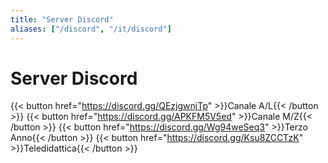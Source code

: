 ```yaml
---
title: "Server Discord"
aliases: ["/discord", "/it/discord"]
---
```

# Server Discord

{{< button href="https://discord.gg/QEzjgwnjTp" >}}Canale A/L{{< /button >}}
{{< button href="https://discord.gg/APKFM5V5ed" >}}Canale M/Z{{< /button >}}
{{< button href="https://discord.gg/Wg94weSeq3" >}}Terzo Anno{{< /button >}}
{{< button href="https://discord.gg/Ksu8ZCCTzK" >}}Teledidattica{{< /button >}}